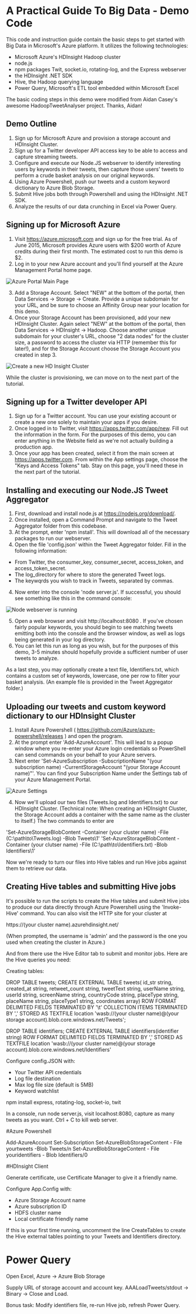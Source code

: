 A Practical Guide To Big Data - Demo Code
===================

This code and instruction guide contain the basic steps to get started with Big Data in Microsoft's Azure platform. It utilizes the following technologies:

* Microsoft Azure's HDInsight Hadoop cluster
* node.js
* npm packages Twit, socket.io, rotating-log, and the Express webserver
* the HDInsight .NET SDK
* Hive, the Hadoop querying language
* Power Query, Microsoft's ETL tool embedded within Microsoft Excel

The basic coding steps in this demo were modified from Aidan Casey's awesome HadoopTweetAnalyser project. Thanks, Aidan!

## Demo Outline

1. Sign up for Microsoft Azure and provision a storage account and HDInsight Cluster.
2. Sign up for a Twitter developer API access key to be able to access and capture streaming tweets.
3. Configure and execute our Node.JS webserver to identify interesting users by keywords in their tweets, then capture those users' tweets to perform a crude basket analysis on our original keywords.
4. Using Azure Powershell, push our tweets and a custom keyword dictionary to Azure Blob Storage.
5. Submit Hive jobs both through Powershell and using the HDInsight .NET SDK.
6. Analyze the results of our data crunching in Excel via Power Query.

## Signing up for Microsoft Azure

1. Visit https://azure.microsoft.com and sign up for the free trial. As of June 2015, Microsoft provides Azure users with $200 worth of Azure credits during their first month. The estimated cost to run this demo is $2.
2. Log in to your new Azure account and you'll find yourself at the Azure Management Portal home page.

![Azure Portal Main Page](/../screenshots/screenshots/AzurePortal.JPG?raw=true "Azure Portal main page")

3. Add a Storage Account. Select "NEW" at the bottom of the portal, then Data Services -> Storage -> Create. Provide a unique subdomain for your URL, and be sure to choose an Affinity Group near your location for this demo.
4. Once your Storage Account has been provisioned, add your new HDInsight Cluster. Again select "NEW" at the bottom of the portal, then Data Services -> HDInsight -> Hadoop. Choose another unique subdomain for your cluster's URL, choose "2 data nodes" for the cluster size, a password to access the cluster via HTTP (remember this for later!), and for the Storage Account choose the Storage Account you created in step 3.

![Create a new HD Insight Cluster](/../screenshots/screenshots/NewHDInsightCluster.JPG?raw=true "Create a new HD Insight Cluster")

While the cluster is provisioning, we can move on to the next part of the tutorial.

## Signing up for a Twitter developer API

1. Sign up for a Twitter account. You can use your existing account or create a new one solely to maintain your apps if you desire.
2. Once logged in to Twitter, visit https://apps.twitter.com/app/new. Fill out the information in the form. For the purposes of this demo, you can enter anything in the Website field as we're not actually building a production app.
3. Once your app has been created, select it from the main screen at https://apps.twitter.com. From within the App settings page, choose the "Keys and Access Tokens" tab. Stay on this page, you'll need these in the next part of the tutorial.

## Installing and executing our Node.JS Tweet Aggregator

1. First, download and install node.js at https://nodejs.org/download/.
2. Once installed, open a Command Prompt and navigate to the Tweet Aggregator folder from this codebase.
3. At the prompt, enter 'npm install'. This will download all of the necessary packages to run our webserver.
4. Open the file 'config.json' within the Tweet Aggregator folder. Fill in the following information:
  * From Twitter, the consumer_key, consumer_secret, access_token, and access_token_secret.
  * The log_directory for where to store the generated Tweet logs.
  * The keywqrds you wish to track in Tweets, separated by commas.
4. Now enter into the console 'node server.js'. If successful, you should see something like this in the command console:

![Node webserver is running](/../screenshots/screenshots/RunningNodeServer.JPG?raw=true "A successfully running Node.JS webserver")

5. Open a web browser and visit http://localhost:8080 . If you've chosen fairly popular keywords, you should begin to see matching tweets emitting both into the console and the browser window, as well as logs being generated in your log directory.
6. You can let this run as long as you wish, but for the purposes of this demo, 3-5 minutes should hopefully provide a sufficient number of user tweets to analyze.


As a last step, you may optionally create a text file, Identifiers.txt, which contains a custom set of keywords, lowercase, one per row to filter your basket analysis. (An example file is provided in the Tweet Aggregator folder.)

## Uploading our tweets and custom keyword dictionary to our HDInsight Cluster

1. Install Azure Powershell ( https://github.com/Azure/azure-powershell/releases ) and open the program.
2. At the prompt enter 'Add-AzureAccount'. This will lead to a popup window where you re-enter your Azure login credentials so PowerShell can send commands on your behalf to your Azure servers.
3. Next enter 'Set-AzureSubscription -SubscriptionName "(your subscription name) -CurrentStorageAccount "(your Storage Account name)"'. You can find your Subscription Name under the Settings tab of your Azure Management Portal.

![Azure Settings](/../screenshots/screenshots/AzureSettings.JPG?raw=true "Azure Settings")

4. Now we'll upload our two files (Tweets.log and Identifiers.txt) to our HDInsight Cluster. (Technical note: When creating an HDInsight Cluster, the Storage Account adds a container with the same name as the cluster to itself.) The two commands to enter are

'Set-AzureStorageBlobContent -Container (your cluster name) -File (C:\path\to\Tweets.log) -Blob Tweets\1'
'Set-AzureStorageBlobContent -Container (your clutser name) -File (C:\path\to\Identifiers.txt) -Blob Identifiers\1'

Now we're ready to turn our files into Hive tables and run Hive jobs against them to retrieve our data.

## Creating Hive tables and submitting Hive jobs

It's possible to run the scripts to create the Hive tables and submit Hive jobs to produce our data directly through Azure Powershell using the 'Invoke-Hive' command. You can also visit the HTTP site for your cluster at

https://(your cluster name).azurehdinsight.net/

(When prompted, the username is 'admin' and the password is the one you used when creating the cluster in Azure.)

And from there use the Hive Editor tab to submit and monitor jobs. Here are the Hive queries you need:

Creating tables:

DROP TABLE tweets; CREATE EXTERNAL TABLE tweets( id_str string, created_at string, retweet_count string, tweetText string, userName string, userId string, screenName string, countryCode string, placeType string, placeName string, placeType1 string, coordinates array<string>) ROW FORMAT DELIMITED FIELDS TERMINATED BY '\t' COLLECTION ITEMS TERMINATED BY ',' STORED AS TEXTFILE location 'wasb://(your cluster name)@(your storage account).blob.core.windows.net/Tweets';

DROP TABLE identifiers; CREATE EXTERNAL TABLE identifiers(identifier string) ROW FORMAT DELIMITED FIELDS TERMINATED BY ',' STORED AS TEXTFILE location 'wasb://(your cluster name)@(your storage account).blob.core.windows.net/Identifiers'





Configure config.JSON with:
 * Your Twitter API credentials
 * Log file destination
 * Max log file size (default is 5MB)
 * Keyword watchlist
 

npm install express, rotating-log, socket-io, twit
 
In a console, run node server.js, visit localhost:8080, capture as many tweets as you want. Ctrl +  C to kill web server.

#Azure Powershell

Add-AzureAccount
Set-Subscription
Set-AzureBlobStorageContent - File yourtweets -Blob Tweets/n
Set-AzureBlobStorageContent - File youridentifiers - Blob Identifiers/0

#HDInsight Client

Generate certificate, use Certificate Manager to give it a friendly name.

Configure App.Config with:
 * Azure Storage Account name
 * Azure subscription ID
 * HDFS cluster name
 * Local certificate friendly name
 
If this is your first time running, uncomment the line CreateTables to create the Hive external tables pointing to your Tweets and Identifiers directory.

# Power Query

Open Excel, Azure -> Azure Blob Storage

Supply URL of storage account and account key.
AAALoadTweets/stdout -> Binary -> Close and Load.

Bonus task: Modify identifiers file, re-run Hive job, refresh Power Query.
